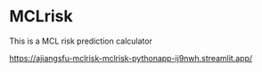 # MCLrisk

This is a MCL risk prediction calculator

https://ajiangsfu-mclrisk-mclrisk-pythonapp-ij9nwh.streamlit.app/

